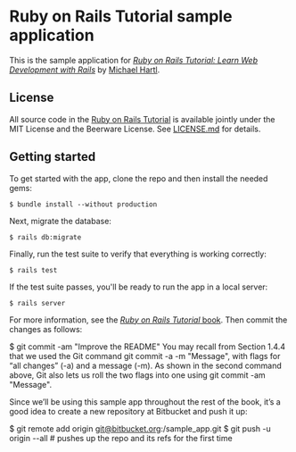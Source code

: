 # Ruby on Rails Tutorial sample application

This is the sample application for
[*Ruby on Rails Tutorial:
Learn Web Development with Rails*](https://www.railstutorial.org/)
by [Michael Hartl](http://www.michaelhartl.com/).

## License

All source code in the [Ruby on Rails Tutorial](https://www.railstutorial.org/)
is available jointly under the MIT License and the Beerware License. See
[LICENSE.md](LICENSE.md) for details.

## Getting started

To get started with the app, clone the repo and then install the needed gems:

```
$ bundle install --without production
```

Next, migrate the database:

```
$ rails db:migrate
```

Finally, run the test suite to verify that everything is working correctly:

```
$ rails test
```

If the test suite passes, you'll be ready to run the app in a local server:

```
$ rails server
```

For more information, see the
[*Ruby on Rails Tutorial* book](https://www.railstutorial.org/book).
Then commit the changes as follows:

$ git commit -am "Improve the README"
You may recall from Section 1.4.4 that we used the Git command git commit -a -m "Message", with flags for “all changes” (-a) and a message (-m). As shown in the second command above, Git also lets us roll the two flags into one using git commit -am "Message".

Since we’ll be using this sample app throughout the rest of the book, it’s a good idea to create a new repository at Bitbucket and push it up:

$ git remote add origin git@bitbucket.org:<username>/sample_app.git
$ git push -u origin --all # pushes up the repo and its refs for the first time